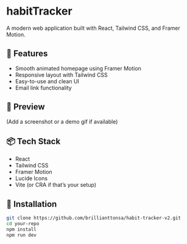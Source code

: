 # habitTracker

A modern web application built with React, Tailwind CSS, and Framer Motion.

## 🚀 Features

- Smooth animated homepage using Framer Motion
- Responsive layout with Tailwind CSS
- Easy-to-use and clean UI
- Email link functionality

## 📸 Preview

(Add a screenshot or a demo gif if available)

## 📦 Tech Stack

- React
- Tailwind CSS
- Framer Motion
- Lucide Icons
- Vite (or CRA if that’s your setup)

## 📂 Installation

```bash
git clone https://github.com/brillianttonsa/habit-tracker-v2.git
cd your-repo
npm install
npm run dev
